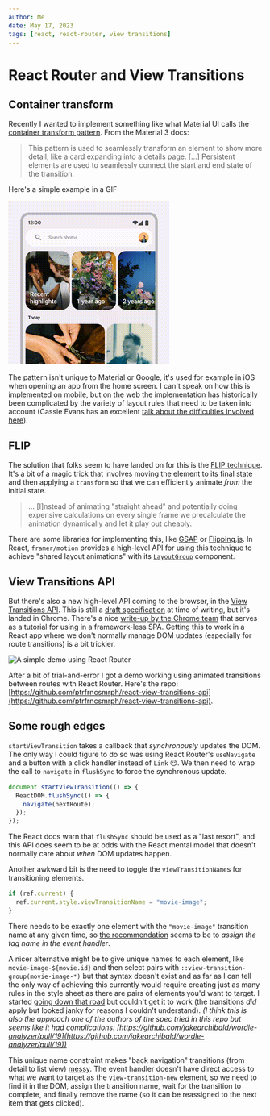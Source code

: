 ```yaml
---
author: Me
date: May 17, 2023
tags: [react, react-router, view transitions]
---
```


# React Router and View Transitions

## Container transform

Recently I wanted to implement something like what Material UI calls the [container transform pattern](https://m3.material.io/styles/motion/transitions/transition-patterns#b67cba74-6240-4663-a423-d537b6d21187). From the Material 3 docs:

> This pattern is used to seamlessly transform an element to show more detail, like a card expanding into a details page.
> [...]
> Persistent elements are used to seamlessly connect the start and end state of the transition.

Here's a simple example in a GIF

![An example from the Material UI documentation](../images/2023-05-21-container-transform.gif)

The pattern isn't unique to Material or Google, it's used for example in iOS when opening an app from the home screen.
I can't speak on how this is implemented on mobile, but on the web the implementation has historically been complicated by the variety of layout rules that need to be taken into account (Cassie Evans has an excellent [talk about the difficulties involved here](https://www.youtube.com/watch?v=POBxxUkvHi4)).

## FLIP

The solution that folks seem to have landed on for this is the [FLIP technique](https://aerotwist.com/blog/flip-your-animations/).
It's a bit of a magic trick that involves moving the element to its final state and then applying a `transform` so that we can efficiently animate _from_ the initial state.

> ... [I]nstead of animating "straight ahead" and potentially doing expensive calculations on every single frame we precalculate the animation dynamically and let it play out cheaply.

There are some libraries for implementing this, like [GSAP](https://greensock.com/docs/v3/Plugins/Flip/) or [Flipping.js](https://github.com/davidkpiano/flipping).
In React, `framer/motion` provides a high-level API for using this technique to achieve "shared layout animations" with its [`LayoutGroup`](https://www.framer.com/motion/layout-group/) component.

## View Transitions API

But there's also a new high-level API coming to the browser, in the [View Transitions API](https://developer.mozilla.org/en-US/docs/Web/API/View_Transitions_API).
This is still a [draft specification](https://drafts.csswg.org/css-view-transitions-1/) at time of writing, but it's landed in Chrome.
There's a nice [write-up by the Chrome team](https://developer.chrome.com/docs/web-platform/view-transitions/) that serves as a tutorial for using in a framework-less SPA.
Getting this to work in a React app where we don't normally manage DOM updates (especially for route transitions) is a bit trickier.

<!-- <image-loader
placeholder="../images/2023-05-21-demo/small.gif"
full-image="../images/2023-05-21-demo/large.gif"
/> -->

![A simple demo using React Router](../images/2023-05-21-demo/large.gif)

After a bit of trial-and-error I got a demo working using animated transitions between routes with React Router.
Here's the repo: [https://github.com/ptrfrncsmrph/react-view-transitions-api](https://github.com/ptrfrncsmrph/react-view-transitions-api).

## Some rough edges

`startViewTransition` takes a callback that _synchronously_ updates the DOM.
The only way I could figure to do so was using React Router's `useNavigate` and a button with a click handler instead of `Link` 😔.
We then need to wrap the call to `navigate` in `flushSync` to force the synchronous update.

```ts
document.startViewTransition(() => {
  ReactDOM.flushSync(() => {
    navigate(nextRoute);
  });
});
```

The React docs warn that `flushSync` should be used as a "last resort", and this API does seem to be at odds with the React mental model that doesn't normally care about _when_ DOM updates happen.

Another awkward bit is the need to toggle the `viewTransitionName`s for transitioning elements.

```ts
if (ref.current) {
  ref.current.style.viewTransitionName = "movie-image";
}
```

There needs to be exactly one element with the `"movie-image"` transition name at any given time, so [the recommendation](https://developer.chrome.com/docs/web-platform/view-transitions/#transitioning-elements-dont-need-to-be-the-same-dom-element) seems to be to _assign the tag name in the event handler_.

A nicer alternative might be to give unique names to each element, like `movie-image-${movie.id}` and then select pairs with `::view-transition-group(movie-image-*)` but that syntax doesn't exist and as far as I can tell the only way of achieving this currently would require creating just as many rules in the style sheet as there are pairs of elements you'd want to target.
I started [going down that road](https://github.com/ptrfrncsmrph/react-view-transitions-api/compare/main...dynamic-style-sheet-rules) but couldn't get it to work (the transitions _did_ apply but looked janky for reasons I couldn't understand).
_(I think this is also the approach one of the authors of the spec tried in this repo but seems like it had complications: [https://github.com/jakearchibald/wordle-analyzer/pull/19](https://github.com/jakearchibald/wordle-analyzer/pull/19))_

This unique name constraint makes "back navigation" transitions (from detail to list view) [messy](https://github.com/ptrfrncsmrph/react-view-transitions-api/commit/9c2a2775a34a2ea8e3a7e1ff90881cb4c8cf4e53#diff-26ad4b834941d9b19ebf9db8082bd202aaf72ea0ddea85f5a8a0cb3c729cc6f2).
The event handler doesn't have direct access to what we want to target as the `view-transition-new` element, so we need to find it in the DOM, assign the transition name, wait for the transition to complete, and finally remove the name (so it can be reassigned to the next item that gets clicked).
